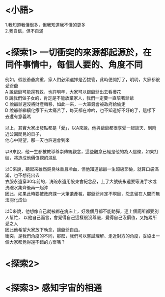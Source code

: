 # <小語>  
1.我知道我懂很多，但我知道我不懂的更多  
2.我自信，但不自滿  

# <探索1> 一切衝突的來源都起源於，在同件事情中，每個人要的、角度不同  
例如，假設爺爺病重，家人們必須選擇是否拔管，此時便開打了，明明，大家都很愛爺爺  
A 說爺爺可能還有救，也許明年，大家可以跟爺爺出去看櫻花  
B 說我們做子女的，肯定是不能放棄家人，我們一定要一直陪著爺爺  
C 說爺爺還沒將財產轉移，如此一來，一大筆錢會被政府給偷走  
D 說爺爺繼續化療下去太痛苦了，每天都在呻吟，也不知道好不好的了，這樣下去還有意義嗎  
<br>
以上，其實大家出發點都是「愛」，以A來說，他與爺爺都很享受一起談天、到附近公園閒晃的日子，  
他心中期望，那一天也許還會到來  
<br>
以B來說，他一生都被教導尊崇傳統觀念，這些觀念已經是他的為人信條，如果打破，將造成他價值觀的混亂  
<br>
以C來說，聽起來雖然銅臭味重且冷血，但他知道爺爺一生超級節儉，就算口袋滿滿，也不想花出去  
衣服永遠穿30年前的，洗碗永遠用股東會紀念品，上了大號後永遠要等洗手水或洗碗水集齊後再一起沖  
因此，如果此時要被政府課一大筆遺產稅，那爺爺肯定不瞑目，怨念留在人間而無法羽化成仙  
<br>
以D來說，他想像自己就被綁在病床上，好幾個月都不能動彈，連上個廁所都要別人幫忙，
以他自己而言，會覺得自己這樣很沒尊嚴，覺得自己沒價值，又拖累所愛之人  
因此他希望大家放下執念，讓爺爺自由。
<br>
衝突，是我們角度的不同，那麼，我們可以嘗試理解、走近對方的角度，妥協出一個大家都覺得還不錯的方案嗎？
<br>
 # <探索2> 


 # <探索3> 感知宇宙的相通